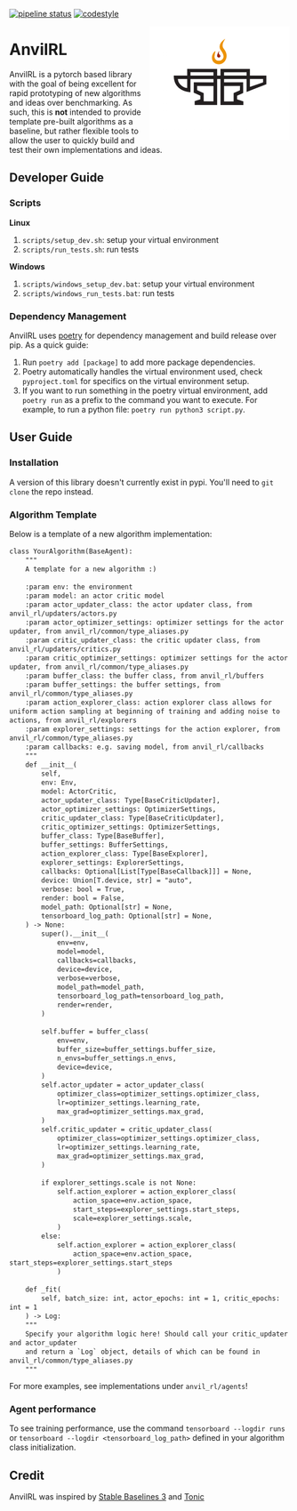 [![pipeline status](https://github.com/LondonNode/anvil/actions/workflows/ci.yaml/badge.svg)](https://github.com/LondonNode/anvil/actions/workflows/ci.yaml)
[![codestyle](https://img.shields.io/badge/code%20style-black-000000.svg)](https://github.com/psf/black)

<img src="docs/images/logo.png" align="right" width="50%"/>

# AnvilRL
AnvilRL is a pytorch based library with the goal of being excellent for rapid prototyping of new algorithms and ideas over benchmarking. As such, this is **not** intended to provide template pre-built algorithms as a baseline, but rather flexible tools to allow the user to quickly build and test their own implementations and ideas.

## Developer Guide
### Scripts
**Linux**
1. `scripts/setup_dev.sh`: setup your virtual environment
2. `scripts/run_tests.sh`: run tests

**Windows**
1. `scripts/windows_setup_dev.bat`: setup your virtual environment
2. `scripts/windows_run_tests.bat`: run tests

### Dependency Management
AnvilRL uses [poetry](https://python-poetry.org/docs/basic-usage/) for dependency management and build release over pip. As a quick guide:
1. Run `poetry add [package]` to add more package dependencies.
2. Poetry automatically handles the virtual environment used, check `pyproject.toml` for specifics on the virtual environment setup.
3. If you want to run something in the poetry virtual environment, add `poetry run` as a prefix to the command you want to execute. For example, to run a python file: `poetry run python3 script.py`.

## User Guide

### Installation
A version of this library doesn't currently exist in pypi. You'll need to `git clone` the repo instead.

### Algorithm Template
Below is a template of a new algorithm implementation:

```
class YourAlgorithm(BaseAgent):
    """
    A template for a new algorithm :)
    
    :param env: the environment
    :param model: an actor critic model
    :param actor_updater_class: the actor updater class, from anvil_rl/updaters/actors.py
    :param actor_optimizer_settings: optimizer settings for the actor updater, from anvil_rl/common/type_aliases.py
    :param critic_updater_class: the critic updater class, from anvil_rl/updaters/critics.py
    :param critic_optimizer_settings: optimizer settings for the actor updater, from anvil_rl/common/type_aliases.py
    :param buffer_class: the buffer class, from anvil_rl/buffers
    :param buffer_settings: the buffer settings, from anvil_rl/common/type_aliases.py
    :param action_explorer_class: action explorer class allows for uniform action sampling at beginning of training and adding noise to actions, from anvil_rl/explorers
    :param explorer_settings: settings for the action explorer, from anvil_rl/common/type_aliases.py
    :param callbacks: e.g. saving model, from anvil_rl/callbacks
    """
    def __init__(
        self,
        env: Env,
        model: ActorCritic,
        actor_updater_class: Type[BaseCriticUpdater],
        actor_optimizer_settings: OptimizerSettings,
        critic_updater_class: Type[BaseCriticUpdater],
        critic_optimizer_settings: OptimizerSettings,
        buffer_class: Type[BaseBuffer],
        buffer_settings: BufferSettings,
        action_explorer_class: Type[BaseExplorer],
        explorer_settings: ExplorerSettings,
        callbacks: Optional[List[Type[BaseCallback]]] = None,
        device: Union[T.device, str] = "auto",
        verbose: bool = True,
        render: bool = False,
        model_path: Optional[str] = None,
        tensorboard_log_path: Optional[str] = None,
    ) -> None:
        super().__init__(
            env=env,
            model=model,
            callbacks=callbacks,
            device=device,
            verbose=verbose,
            model_path=model_path,
            tensorboard_log_path=tensorboard_log_path,
            render=render,
        )

        self.buffer = buffer_class(
            env=env,
            buffer_size=buffer_settings.buffer_size,
            n_envs=buffer_settings.n_envs,
            device=device,
        )
        self.actor_updater = actor_updater_class(
            optimizer_class=optimizer_settings.optimizer_class,
            lr=optimizer_settings.learning_rate,
            max_grad=optimizer_settings.max_grad,
        )
        self.critic_updater = critic_updater_class(
            optimizer_class=optimizer_settings.optimizer_class,
            lr=optimizer_settings.learning_rate,
            max_grad=optimizer_settings.max_grad,
        )

        if explorer_settings.scale is not None:
            self.action_explorer = action_explorer_class(
                action_space=env.action_space,
                start_steps=explorer_settings.start_steps,
                scale=explorer_settings.scale,
            )
        else:
            self.action_explorer = action_explorer_class(
                action_space=env.action_space, start_steps=explorer_settings.start_steps
            )

    def _fit(
        self, batch_size: int, actor_epochs: int = 1, critic_epochs: int = 1
    ) -> Log:
    """
    Specify your algorithm logic here! Should call your critic_updater and actor_updater
    and return a `Log` object, details of which can be found in anvil_rl/common/type_aliases.py
    """
```
For more examples, see implementations under `anvil_rl/agents`!

### Agent performance
To see training performance, use the command `tensorboard --logdir runs` or `tensorboard --logdir <tensorboard_log_path>` defined in your algorithm class initialization.

## Credit
AnvilRL was inspired by [Stable Baselines 3](https://github.com/DLR-RM/stable-baselines3) and [Tonic](https://github.com/fabiopardo/tonic)
